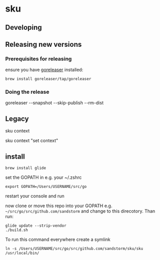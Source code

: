 # sku 


## Developing

## Releasing new versions


### Prerequisites for releasing

ensure you have [goreleaser](https://goreleaser.com/) installed:

```bash
brew install goreleaser/tap/goreleaser
```

### Doing the release

goreleaser --snapshot --skip-publish --rm-dist

## Legacy


sku context

sku context "set context"

## install

```
brew install glide
```

set the GOPATH in e.g. your ~/.zshrc

```
export GOPATH=/Users/USERNAME/src/go
```

restart your console and run

now clone or move this repo into your GOPATH e.g. `~/src/go/src/github.com/sandstorm` and change to this direcotory. Than run: 

```
glide update --strip-vendor
./build.sh
```

To run this command everywhere create a symlink
```
ln -s /Users/USERNAME/src/go/src/github.com/sandstorm/sku/sku /usr/local/bin/
```
